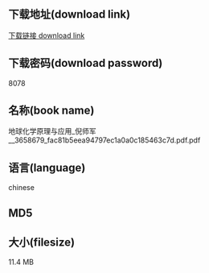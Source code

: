 ## 下载地址(download link)
[下载链接 download link](https://voluble-croquembouche-d321dc.netlify.app/?s=%E5%9C%B0%E7%90%83%E5%8C%96%E5%AD%A6%E5%8E%9F%E7%90%86%E4%B8%8E%E5%BA%94%E7%94%A8_%E5%80%AA%E5%B8%88%E5%86%9B__3658679_fac81b5eea94797ec1a0a0c185463c7d.pdf)

## 下载密码(download password)
8078

## 名称(book name)
地球化学原理与应用_倪师军__3658679_fac81b5eea94797ec1a0a0c185463c7d.pdf.pdf

## 语言(language)
chinese

## MD5


## 大小(filesize)
11.4 MB
